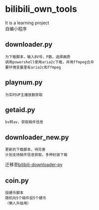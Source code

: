 # bilibili_own_tools
It is a learning project<br>
自编小程序<br>
## downloader.py
    为下载脚本，输入BV号，P数，选择画质
    调用powershell使用aria2c下载，并用ffmpeg合并 
    要环境变量里有aria2c和ffmpeg
## playnum.py
    为实时UP主播放数获取
## getaid.py
    bv转av，获取稿件信息
## downloader_new.py
    更新的下载脚本，待完善
    计划支持稿件信息获取，多种封装下载
迁移至[bilibili-downloader-py](https://github.com/Daniel2022/bilibili-downloader-py)
## coin.py
    投硬币脚本
    随机向5个稿件投5个硬币
    （懒人升级用）